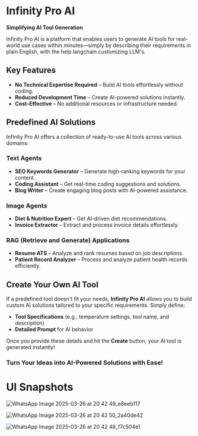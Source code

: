 # Infinity Pro AI  

**Simplifying AI Tool Generation**  

Infinity Pro AI is a platform that enables users to generate AI tools for real-world use cases within minutes—simply by describing their requirements in plain English,
with the help langchain customizing LLM's.

##  Key Features  

- **No Technical Expertise Required** – Build AI tools effortlessly without coding.  
- **Reduced Development Time** – Create AI-powered solutions instantly.  
- **Cost-Effective** – No additional resources or infrastructure needed.  

##  Predefined AI Solutions  

Infinity Pro AI offers a collection of ready-to-use AI tools across various domains:  

### **Text Agents**  
- **SEO Keywords Generator** – Generate high-ranking keywords for your content.  
- **Coding Assistant** – Get real-time coding suggestions and solutions.  
- **Blog Writer** – Create engaging blog posts with AI-powered assistance.  

### **Image Agents**  
- **Diet & Nutrition Expert** – Get AI-driven diet recommendations.  
- **Invoice Extractor** – Extract and process invoice details effortlessly.  

### **RAG (Retrieve and Generate) Applications**  
- **Resume ATS** – Analyze and rank resumes based on job descriptions.  
- **Patient Record Analyzer** – Process and analyze patient health records efficiently.  

## Create Your Own AI Tool  

If a predefined tool doesn't fit your needs, **Infinity Pro AI** allows you to build custom AI solutions tailored to your specific requirements. Simply define:  
- **Tool Specifications** (e.g., temperature settings, tool name, and description)  
- **Detailed Prompt** for AI behavior  

Once you provide these details and hit the **Create** button, your AI tool is generated instantly!  

###  **Turn Your Ideas into AI-Powered Solutions with Ease!**  

# UI Snapshots

![WhatsApp Image 2025-03-26 at 20 42 49_e8eeb117](https://github.com/user-attachments/assets/8d29e7d9-4ec2-4a52-afae-41a68124d3cc)

![WhatsApp Image 2025-03-26 at 20 42 50_2a40de42](https://github.com/user-attachments/assets/ca015bd6-6f25-4e49-a484-cfd205068b4f)

![WhatsApp Image 2025-03-26 at 20 42 48_f7c504e1](https://github.com/user-attachments/assets/183e44e5-8237-4e67-8bb9-cda5df173a15)



